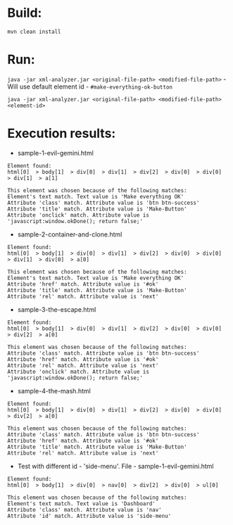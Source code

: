 # Build:
```mvn clean install```

# Run:
```java -jar xml-analyzer.jar <original-file-path> <modified-file-path>``` - Will use default element id - ```#make-everything-ok-button```

```java -jar xml-analyzer.jar <original-file-path> <modified-file-path> <element-id>```

# Execution results:

* sample-1-evil-gemini.html
```
Element found: 
html[0]  > body[1]  > div[0]  > div[1]  > div[2]  > div[0]  > div[0]  > div[1]  > a[1] 

This element was chosen because of the following matches:
Element's text match. Text value is 'Make everything OK'
Attribute 'class' match. Attribute value is 'btn btn-success'
Attribute 'title' match. Attribute value is 'Make-Button'
Attribute 'onclick' match. Attribute value is 'javascript:window.okDone(); return false;'
```

* sample-2-container-and-clone.html
```
Element found: 
html[0]  > body[1]  > div[0]  > div[1]  > div[2]  > div[0]  > div[0]  > div[1]  > div[0]  > a[0] 

This element was chosen because of the following matches:
Element's text match. Text value is 'Make everything OK'
Attribute 'href' match. Attribute value is '#ok'
Attribute 'title' match. Attribute value is 'Make-Button'
Attribute 'rel' match. Attribute value is 'next'
```

* sample-3-the-escape.html
```
Element found: 
html[0]  > body[1]  > div[0]  > div[1]  > div[2]  > div[0]  > div[0]  > div[2]  > a[0] 

This element was chosen because of the following matches:
Attribute 'class' match. Attribute value is 'btn btn-success'
Attribute 'href' match. Attribute value is '#ok'
Attribute 'rel' match. Attribute value is 'next'
Attribute 'onclick' match. Attribute value is 'javascript:window.okDone(); return false;'
```

* sample-4-the-mash.html
```
Element found: 
html[0]  > body[1]  > div[0]  > div[1]  > div[2]  > div[0]  > div[0]  > div[2]  > a[0] 

This element was chosen because of the following matches:
Attribute 'class' match. Attribute value is 'btn btn-success'
Attribute 'href' match. Attribute value is '#ok'
Attribute 'title' match. Attribute value is 'Make-Button'
Attribute 'rel' match. Attribute value is 'next'
```

* Test with different id - 'side-menu'. File - sample-1-evil-gemini.html
```
Element found: 
html[0]  > body[1]  > div[0]  > nav[0]  > div[2]  > div[0]  > ul[0] 

This element was chosen because of the following matches:
Element's text match. Text value is 'Dashboard'
Attribute 'class' match. Attribute value is 'nav'
Attribute 'id' match. Attribute value is 'side-menu'
```